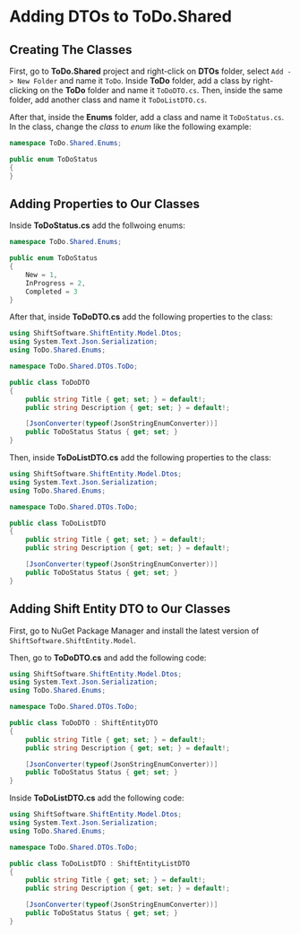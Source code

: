 # Adding DTOs to ToDo.Shared

## Creating The Classes

First, go to **ToDo.Shared** project and right-click on **DTOs** folder, select ``Add -> New Folder`` and name it ``ToDo``. Inside **ToDo** folder, add a class by right-clicking on the **ToDo** folder and name it ``ToDoDTO.cs``. Then, inside the same folder, add another class and name it ``ToDoListDTO.cs``.

After that, inside the **Enums** folder, add a class and name it ``ToDoStatus.cs``. In the class, change the *class* to *enum* like the following example:

``` cs hl_lines="3"
namespace ToDo.Shared.Enums;

public enum ToDoStatus
{
}
```

## Adding Properties to Our Classes

Inside **ToDoStatus.cs** add the follwoing enums:

``` cs hl_lines="5-7"
namespace ToDo.Shared.Enums;

public enum ToDoStatus
{
    New = 1,
    InProgress = 2,
    Completed = 3
}
```

After that, inside **ToDoDTO.cs** add the following properties to the class:

``` cs hl_lines="9-13"
using ShiftSoftware.ShiftEntity.Model.Dtos;
using System.Text.Json.Serialization;
using ToDo.Shared.Enums;

namespace ToDo.Shared.DTOs.ToDo;

public class ToDoDTO
{
    public string Title { get; set; } = default!;
    public string Description { get; set; } = default!;

    [JsonConverter(typeof(JsonStringEnumConverter))]
    public ToDoStatus Status { get; set; }
}
```

Then, inside **ToDoListDTO.cs** add the following properties to the class:

``` cs hl_lines="9-13"
using ShiftSoftware.ShiftEntity.Model.Dtos;
using System.Text.Json.Serialization;
using ToDo.Shared.Enums;

namespace ToDo.Shared.DTOs.ToDo;

public class ToDoListDTO
{
    public string Title { get; set; } = default!;
    public string Description { get; set; } = default!;

    [JsonConverter(typeof(JsonStringEnumConverter))]
    public ToDoStatus Status { get; set; }
}
```

## Adding Shift Entity DTO to Our Classes

First, go to NuGet Package Manager and install the latest version of ``ShiftSoftware.ShiftEntity.Model``.

Then, go to **ToDoDTO.cs** and add the following code:

``` cs hl_lines="7"
using ShiftSoftware.ShiftEntity.Model.Dtos;
using System.Text.Json.Serialization;
using ToDo.Shared.Enums;

namespace ToDo.Shared.DTOs.ToDo;

public class ToDoDTO : ShiftEntityDTO
{
    public string Title { get; set; } = default!;
    public string Description { get; set; } = default!;

    [JsonConverter(typeof(JsonStringEnumConverter))]
    public ToDoStatus Status { get; set; }
}
```

Inside **ToDoListDTO.cs** add the following code:

``` cs hl_lines="7"
using ShiftSoftware.ShiftEntity.Model.Dtos;
using System.Text.Json.Serialization;
using ToDo.Shared.Enums;

namespace ToDo.Shared.DTOs.ToDo;

public class ToDoListDTO : ShiftEntityListDTO
{
    public string Title { get; set; } = default!;
    public string Description { get; set; } = default!;

    [JsonConverter(typeof(JsonStringEnumConverter))]
    public ToDoStatus Status { get; set; }
}
```